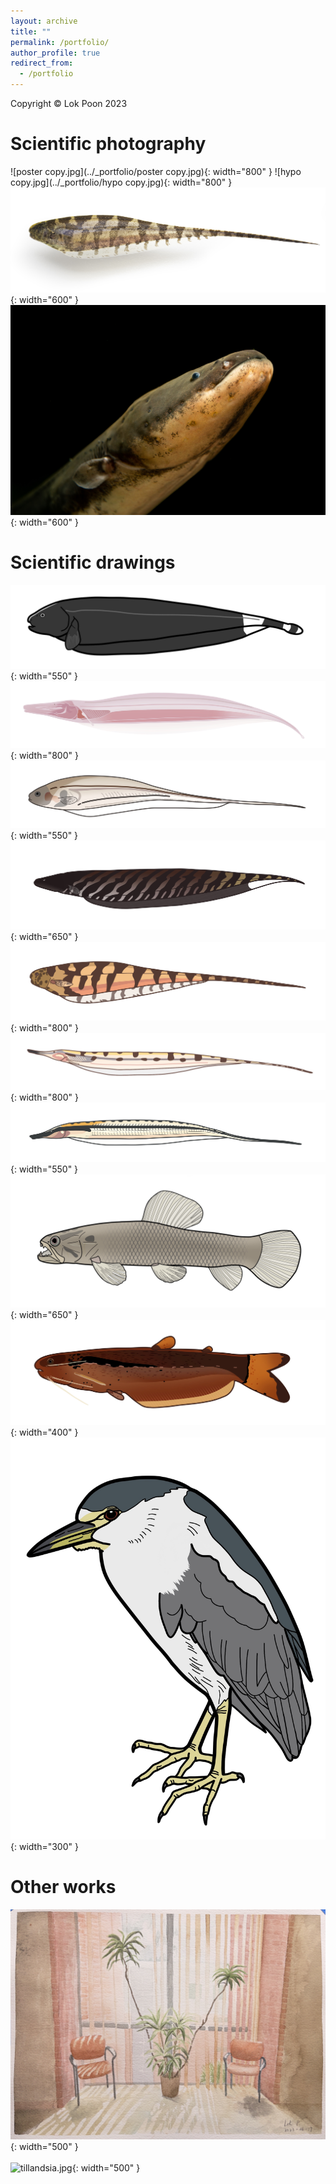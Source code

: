 ```yaml
---
layout: archive
title: ""
permalink: /portfolio/
author_profile: true
redirect_from:
  - /portfolio
---
```

Copyright © Lok Poon 2023
# Scientific photography
![poster copy.jpg](../_portfolio/poster copy.jpg){: width="800" }
![hypo copy.jpg](../_portfolio/hypo copy.jpg){: width="800" }
![elegans.jpg](../_portfolio/elegans.jpg){: width="600" }
![eel.jpg](../_portfolio/eel.jpg){: width="600" }
# Scientific drawings

![biopainting](../_portfolio/Apteronotus_albifron.jpg){: width="550" }
![biopainting](../_portfolio/Orthosternarchus.jpg){: width="800" }
![biopainting](../_portfolio/Eigen_Final.jpg){: width="550" }
![biopainting](../_portfolio/carapo.jpg){: width="650" }
![Steatogenys_elegans.jpg](../_portfolio/Steatogenys_elegans.jpg){: width="800" }
![biopainting](../_portfolio/G._hypostomus.jpg){: width="800" }
![biopainting](../_portfolio/Rondoni_Final.jpg){: width="550" }
![biopainting](../_portfolio/Hoplias.jpg){: width="650" }
![biopainting](../_portfolio/helogenes.jpg){: width="400" }
![heron.jpg](../_portfolio/heron.jpg "heron.jpg"){: width="300" }
#  Other works


![biodepart.jpg](../_portfolio/biodepart.jpg "biodepart.jpg"){: width="500" }
<br/><br/> 
![tillandsia.jpg](../_portfolio/tillandsia.jpg){: width="500" }
